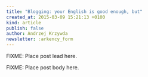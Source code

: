 ```yaml
---
title: "Blogging: your English is good enough, but"
created_at: 2015-03-09 15:21:13 +0100
kind: article
publish: false
author: Andrzej Krzywda
newsletter: :arkency_form
---
```


FIXME: Place post lead here.

<!-- more -->

FIXME: Place post body here.

